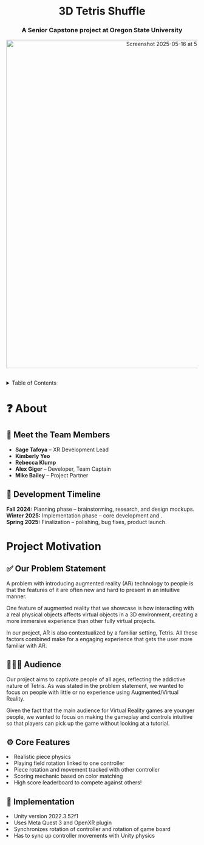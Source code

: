<div align="center">
<h1>
  3D Tetris Shuffle
</h1>
<h3 align="center">
  A Senior Capstone project at Oregon State University

</h3>
  
<img width="866" alt="Screenshot 2025-05-16 at 5 18 23 PM" src="https://github.com/user-attachments/assets/325aa74f-9bae-43c4-94b2-020f80a33602" />

</div>
<!-- Insert team photo -->

## 

<details padding=10px>
  <summary>Table of Contents</summary>
  <ol>
    <li>
      <a>About The Project</a>
      <ul>
        <li><a>Team Members</a></li>
        <li><a>Development Timeline</a></li>
      </ul>
    </li>
    <li>
      <a>Project Motivation</a>
    </li>
    <li><a>Development and Technology Used</a></li>
    <li><a>Installation and Dependencies</a></li>
    <li><a>Contact</a></li>
  </ol>
</details>

<h1>❓ About</h1>

<h2>👥 Meet the Team Members</h2>
<ul>
  <li><strong>Sage Tafoya</strong> – XR Development Lead</li>
  <li><strong>Kimberly Yeo</strong></li>
  <li><strong>Rebecca Klump</strong></li>
  <li><strong>Alex Giger</strong> – Developer, Team Captain</li>
  <li><strong>Mike Bailey</strong> – Project Partner</li>
</ul>


<h2>📅 Development Timeline</h2>
<ul style="list-style: none; padding-left: 0;">
  <li><strong> Fall 2024:</strong> Planning phase – brainstorming, research, and design mockups.</li>
  <li><strong> Winter 2025:</strong> Implementation phase – core development and .</li>
  <li><strong> Spring 2025:</strong> Finalization – polishing, bug fixes, product launch.</li>
</ul>

<h1>Project Motivation</h1>

<h2>✅ Our Problem Statement</h1>
<p>
  A problem with introducing augmented reality (AR) technology to people is that the features of it are often new and hard to present in an intuitive manner.

  One feature of augmented reality that we showcase is how interacting with a real physical objects affects virtual objects in a 3D environment, creating a more immersive experience than other fully virtual projects.

  In our project, AR is also contextualized by a familiar setting, Tetris. All these factors combined make for a engaging experience that gets the user more familiar with AR.
</p>

<h2>🧑‍🧑‍🧒 Audience</h2>
<p>
  Our project aims to captivate people of all ages, reflecting the addictive nature of Tetris. As was stated in the problem statement, we wanted to focus on people with little or no experience using Augmented/Virtual Reality.

  Given the fact that the main audience for Virtual Reality games are younger people, we wanted to focus on making the gameplay and controls intuitive so that players can pick up the game without looking at a tutorial.
</p>

<h2>⚙️ Core Features</h2>
<li>Realistic piece physics</li>
<li>Playing field rotation linked to one controller</li>
<li>Piece rotation and movement tracked with other controller</li>
<li>Scoring mechanic based on color matching</li>
<li>High score leaderboard to compete against others!</li>

<h2>🔌 Implementation</h2>
<li>Unity version 2022.3.52f1</li>
<li>Uses Meta Quest 3 and OpenXR plugin</li>
<li>Synchronizes rotation of controller and rotation of game board</li>
<li>Has to sync up controller movements with Unity physics</li>

